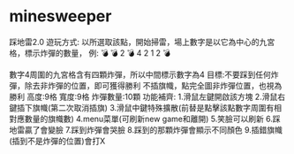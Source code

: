# minesweeper
踩地雷2.0
遊玩方式:
以所選取該點，開始掃雷，場上數字是以它為中心的九宮格，標示炸彈的數量，
例:
💣 💣 2
💣 4  2
1   2 💣

數字4周圍的九宮格含有四顆炸彈，所以中間標示數字為4
目標:不要踩到任何炸彈，除去非炸彈的位置，即可獲得勝利
不插旗幟，點完全圖非炸彈位置，也視為勝利
高度:9格
寬度:9格
炸彈數量:10顆
功能補齊:
1.滑鼠左鍵開啟該方塊
2.滑鼠右鍵插下旗幟(第二次取消插旗)
3.滑鼠中鍵特殊擴散(前替是點擊該點數字周圍有相對應數量的旗幟數)
4.menu菜單(可刷新new game和離開)
5.笑臉可以刷新
6.踩地雷贏了會變臉
7.踩到炸彈會哭臉
8.踩到的那顆炸彈會顯示不同顏色
9.插錯旗幟(插到不是炸彈的位置)會打X 
